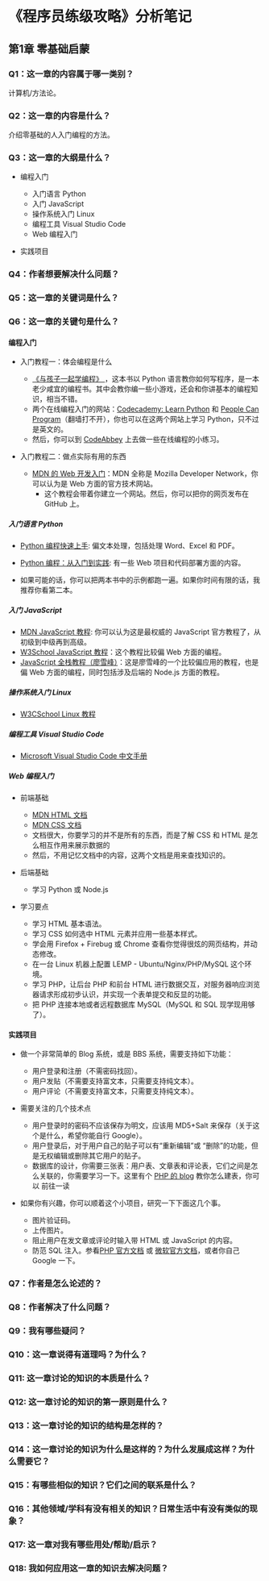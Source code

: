 # 《程序员练级攻略》分析笔记

## 第1章 零基础启蒙

### Q1：这一章的内容属于哪一类别？

计算机/方法论。

### Q2：这一章的内容是什么？

介绍零基础的人入门编程的方法。

### Q3：这一章的大纲是什么？

- 编程入门
  - 入门语言 Python
  - 入门 JavaScript
  - 操作系统入门 Linux
  - 编程工具 Visual Studio Code
  - Web 编程入门

- 实践项目

### Q4：作者想要解决什么问题？

### Q5：这一章的关键词是什么？

### Q6：这一章的关键句是什么？

#### 编程入门

- 入门教程一：体会编程是什么
  - [《与孩子一起学编程》 ][1]，这本书以 Python 语言教你如何写程序，是一本老少咸宜的编程书。其中会教你编一些小游戏，还会和你讲基本的编程知识，相当不错。
  - 两个在线编程入门的网站：[Codecademy: Learn Python][2] 和 [People Can Program][3]（翻墙打不开），你也可以在这两个网站上学习 Python，只不过是英文的。
  - 然后，你可以到 [CodeAbbey][4] 上去做一些在线编程的小练习。

- 入门教程二：做点实际有用的东西
  - [MDN 的 Web 开发入门][5]：MDN 全称是 Mozilla Developer Network，你可以认为是 Web 方面的官方技术网站。
    - 这个教程会带着你建立一个网站。然后，你可以把你的网页发布在 GitHub 上。

##### 入门语言 Python

- [Python 编程快速上手][6]: 偏文本处理，包括处理 Word、Excel 和 PDF。

- [Python 编程：从入门到实践][7]: 有一些 Web 项目和代码部署方面的内容。

- 如果可能的话，你可以把两本书中的示例都跑一遍。如果你时间有限的话，我推荐你看第二本。

##### 入门 JavaScript

- [MDN JavaScript 教程][8]: 你可以认为这是最权威的 JavaScript 官方教程了，从初级到中级再到高级。
- [W3School JavaScript 教程][9]：这个教程比较偏 Web 方面的编程。
- [JavaScript 全栈教程（廖雪峰）][10]：这是廖雪峰的一个比较偏应用的教程，也是偏 Web 方面的编程，同时包括涉及后端的 Node.js 方面的教程。

##### 操作系统入门 Linux

- [W3CSchool Linux 教程][11]

##### 编程工具 Visual Studio Code

- [Microsoft Visual Studio Code 中文手册][12]

##### Web 编程入门

- 前端基础
  - [MDN HTML 文档][13]
  - [MDN CSS 文档][14]
  - 文档很大，你要学习的并不是所有的东西，而是了解 CSS 和 HTML 是怎么相互作用来展示数据的
  - 然后，不用记忆文档中的内容，这两个文档是用来查找知识的。

- 后端基础
  - 学习 Python 或 Node.js

- 学习要点
  - 学习 HTML 基本语法。
  - 学习 CSS 如何选中 HTML 元素并应用一些基本样式。
  - 学会用 Firefox + Firebug 或 Chrome 查看你觉得很炫的网页结构，并动态修改。
  - 在一台 Linux 机器上配置 LEMP - Ubuntu/Nginx/PHP/MySQL 这个环境。
  - 学习 PHP，让后台 PHP 和前台 HTML 进行数据交互，对服务器响应浏览器请求形成初步认识，并实现一个表单提交和反显的功能。
  - 把 PHP 连接本地或者远程数据库 MySQL（MySQL 和 SQL 现学现用够了）。

#### 实践项目

- 做一个非常简单的 Blog 系统，或是 BBS 系统，需要支持如下功能：
  - 用户登录和注册（不需密码找回）。
  - 用户发贴（不需要支持富文本，只需要支持纯文本）。
  - 用户评论（不需要支持富文本，只需要支持纯文本）。

- 需要关注的几个技术点
  - 用户登录时的密码不应该保存为明文，应该用 MD5+Salt 来保存（关于这个是什么，希望你能自行 Google）。
  - 用户登录后，对于用户自己的贴子可以有“重新编辑”或 “删除”的功能，但是无权编辑或删除其它用户的贴子。
  - 数据库的设计，你需要三张表：用户表、文章表和评论表，它们之间是怎么关联的，你需要学习一下。这里有个 [PHP 的 blog][13] 教你怎么建表，你可以 前往一读

- 如果你有兴趣，你可以顺着这个小项目，研究一下下面这几个事。
  - 图片验证码。
  - 上传图片。
  - 阻止用户在发文章或评论时输入带 HTML 或 JavaScript 的内容。
  - 防范 SQL 注入。参看[PHP 官方文档][14] 或 [微软官方文档][15]，或者你自己 Google 一下。

### Q7：作者是怎么论述的？

### Q8：作者解决了什么问题？

### Q9：我有哪些疑问？

### Q10：这一章说得有道理吗？为什么？

### Q11: 这一章讨论的知识的本质是什么？

### Q12: 这一章讨论的知识的第一原则是什么？

### Q13：这一章讨论的知识的结构是怎样的？

### Q14：这一章讨论的知识为什么是这样的？为什么发展成这样？为什么需要它？

### Q15：有哪些相似的知识？它们之间的联系是什么？

### Q16：其他领域/学科有没有相关的知识？日常生活中有没有类似的现象？

### Q17: 这一章对我有哪些用处/帮助/启示？

### Q18: 我如何应用这一章的知识去解决问题？

  [1]: https://book.douban.com/subject/5338024/
  [2]: https://www.codecademy.com/learn
  [3]: https://www.peoplecanprogram.com/
  [4]: http://www.codeabbey.com/index/task_list
  [5]: https://developer.mozilla.org/zh-CN/docs/Learn/Getting_started_with_the_web
  [6]: https://book.douban.com/subject/26836700/
  [7]: https://book.douban.com/subject/26829016/
  [8]: https://developer.mozilla.org/zh-CN/docs/Web/JavaScript
  [9]: https://www.w3schools.com/js/default.asp
  [10]: https://www.liaoxuefeng.com/wiki/1022910821149312
  [11]: https://www.w3cschool.cn/linux/
  [12]: https://jeasonstudio.gitbooks.io/vscode-cn-doc/content/
  [13]: https://code.tutsplus.com/tutorials/how-to-create-a-phpmysql-powered-forum-from-scratch--net-10188
  [14]: http://php.net/manual/zh/security.database.sql-injection.php
  [15]: https://learn.microsoft.com/zh-cn/previous-versions/sql/sql-server-2008-r2/ms161953(v=sql.105)?redirectedfrom=MSDN
